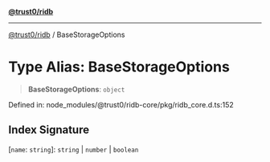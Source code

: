 [**@trust0/ridb**](../README.md)

***

[@trust0/ridb](../README.md) / BaseStorageOptions

# Type Alias: BaseStorageOptions

> **BaseStorageOptions**: `object`

Defined in: node\_modules/@trust0/ridb-core/pkg/ridb\_core.d.ts:152

## Index Signature

\[`name`: `string`\]: `string` \| `number` \| `boolean`
